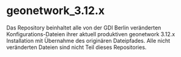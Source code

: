 # geonetwork_3.12.x

Das Repository beinhaltet alle von der GDI Berlin veränderten Konfigurations-Dateien ihrer aktuell produktiven geonetwork 3.12.x Installation mit Übernahme des originären Dateipfades. Alle nicht veränderten Dateien sind nicht Teil dieses Repositories.
